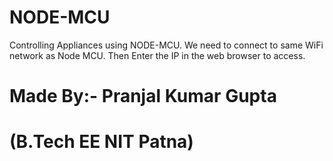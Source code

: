# NODE-MCU
Controlling Appliances using NODE-MCU.
We need to connect to same WiFi network as Node MCU.
Then Enter the IP in the web browser to access.
# Made By:-  Pranjal Kumar Gupta
#           (B.Tech EE NIT Patna)
